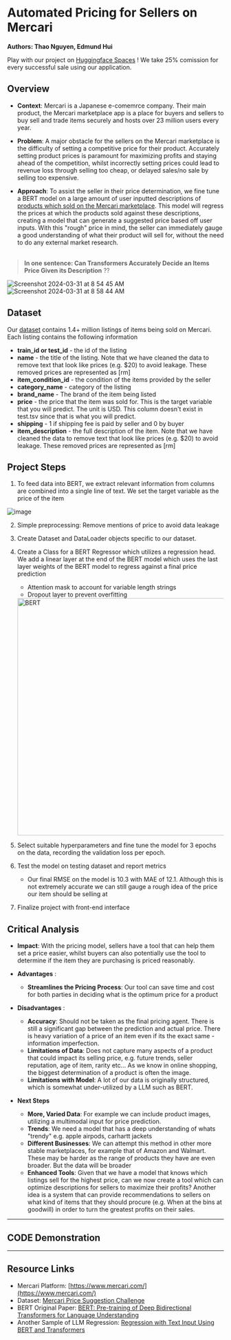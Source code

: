 # Automated Pricing for Sellers on Mercari
__Authors: Thao Nguyen, Edmund Hui__

Play with our project on [Huggingface Spaces](https://huggingface.co/spaces/edmundhui/mercari-price-prediction) ! We take 25% comission for every successful sale using our application.

## Overview

- __Context__: Mercari is a Japanese e-comemrce company. Their main product, the Mercari marketplace app is a place for buyers and sellers to buy sell and trade items securely and hosts over 23 million users every year. 

- __Problem__: A major obstacle for the sellers on the Mercari marketplace is the difficulty of setting a competitive price for their product. Accurately setting product prices is paramount for maximizing profits and staying ahead of the competition, whilst incorrectly setting prices could lead to revenue loss through selling too cheap, or delayed sales/no sale by selling too expensive.

- __Approach__: To assist the seller in their price determination, we fine tune a BERT model on a large amount of user inputted descriptions of [products which sold on the Mercari marketplace](https://www.kaggle.com/competitions/mercari-price-suggestion-challenge/data). This model will regress the prices at which the products sold against these descriptions, creating a model that can generate a suggested price based off user inputs. With this "rough" price in mind, the seller can immediately gauge a good understanding of what their product will sell for, without the need to do any external market research.<br><br>

> __In one sentence: Can Transformers Accurately Decide an Items Price Given its Description__ ?? 

![Screenshot 2024-03-31 at 8 54 45 AM](https://github.com/edmundhhn/transformers-theory-and-practice/assets/97279107/15ad0037-367f-4a02-a985-d927dd4485c5)
![Screenshot 2024-03-31 at 8 58 44 AM](https://github.com/edmundhhn/transformers-theory-and-practice/assets/97279107/c046a244-b418-4f78-803c-39cffe542251)


## Dataset

Our [dataset](https://www.kaggle.com/competitions/mercari-price-suggestion-challenge/data) contains 1.4+ million listings of items being sold on Mercari. Each listing contains the following information

- __train_id or test_id__ - the id of the listing
- __name__ - the title of the listing. Note that we have cleaned the data to remove text that look like prices (e.g. $20) to avoid leakage. These removed prices are represented as [rm]
- __item_condition_id__ - the condition of the items provided by the seller
- __category_name__ - category of the listing
- __brand_name__ - The brand of the item being listed
- __price__ - the price that the item was sold for. This is the target variable that you will predict. The unit is USD. This column doesn't exist in test.tsv since that is what you will predict.
- __shipping__ - 1 if shipping fee is paid by seller and 0 by buyer
- __item_description__ - the full description of the item. Note that we have cleaned the data to remove text that look like prices (e.g. $20) to avoid leakage. These removed prices are represented as [rm]

## Project Steps

1. To feed data into BERT, we extract relevant information from columns are combined into a single line of text. We set the target variable as the price of the item

![image](https://github.com/edmundhhn/transformers-theory-and-practice/assets/97279107/24bd0807-b838-492b-94e0-26a8179ac604)

2. Simple preprocessing: Remove mentions of price to avoid data leakage

3. Create Dataset and DataLoader objects specific to our dataset. 

4. Create a Class for a BERT Regressor which utilizes a regression head. We add a linear layer at the end of the BERT model which uses the last layer weights of the BERT model to regress against a final price prediction
  
   - Attention mask to account for variable length strings
   - Dropout layer to prevent overfitting 

   <img width="550" alt="BERT" align=”middle” src="https://github.com/edmundhhn/transformers-theory-and-practice/assets/97279107/4a6fa008-f6b6-4092-844b-8cb4dcd6540f">

6. Select suitable hyperparameters and fine tune the model for 3 epochs on the data, recording the validation loss per epoch. 

7. Test the model on testing dataset and report metrics
   - Our final RMSE on the model is 10.3 with MAE of 12.1. Although this is not extremely accurate we can still gauge a rough idea of the price our item should be selling at

9. Finalize project with front-end interface

## Critical Analysis

- __Impact__:
With the pricing model, sellers have a tool that can help them set a price easier, whilst buyers can also potentially use the tool to determine if the item they are purchasing is priced reasonably. 

- __Advantages__ :
  - __Streamlines the Pricing Process__: Our tool can save time and cost for both parties in deciding what is the optimum price for a product 
 
- __Disadvantages__ :
  - __Accuracy__: Should not be taken as the final pricing agent. There is still a significant gap between the prediction and actual price. There is heavy variation of a price of an item even if its the exact same - information imperfection. 
  - __Limitations of Data__:  Does not capture many aspects of a product that could impact its selling price, e.g. future trends, seller reputation, age of item, rarity etc... As we know in online shopping, the biggest determination of a product is often the image.
  - __Limitations with Model__: A lot of our data is originally structured, which is somewhat under-utilized by a LLM such as BERT.

- __Next Steps__
  - __More, Varied Data__: For example we can include product images, utilizing a multimodal input for price prediction.
  - __Trends__: We need a model that has a deep understanding of whats "trendy" e.g. apple airpods, carhartt jackets
  - __Different Businesses__: We can attempt this method in other more stable marketplaces, for example that of Amazon and Walmart. These may be harder as the range of products they have are even broader. But the data will be broader
  - __Enhanced Tools__: Given that we have a model that knows which listings sell for the highest price, can we now create a tool which can optimize descriptions for sellers to maximize their profits? Another idea is a system that can provide recommendations to sellers on what kind of items that they should procure (e.g. When at the bins at goodwill) in order to turn the greatest profits on their sales. 

---
## CODE Demonstration
---

## Resource Links

- Mercari Platform: [https://www.mercari.com/](https://www.mercari.com/)
- Dataset: [Mercari Price Suggestion Challenge](https://www.kaggle.com/competitions/mercari-price-suggestion-challenge/data)
- BERT Original Paper: [BERT: Pre-training of Deep Bidirectional Transformers for Language Understanding](https://arxiv.org/abs/1810.04805)
- Another Sample of LLM Regression: [Regression with Text Input Using BERT and Transformers](https://lajavaness.medium.com/regression-with-text-input-using-bert-and-transformers-71c155034b13)
  
